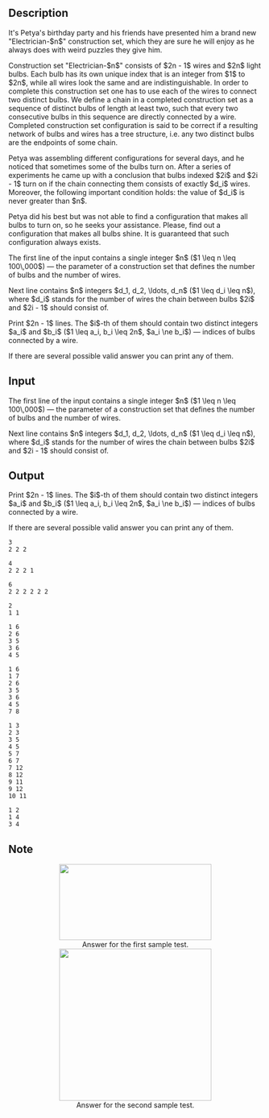 ## Description

<div><p>It's Petya's birthday party and his friends have presented him a brand new "Electrician-$n$" construction set, which they are sure he will enjoy as he always does with weird puzzles they give him.</p><p>Construction set "Electrician-$n$" consists of $2n - 1$ wires and $2n$ light bulbs. Each bulb has its own unique index that is an integer from $1$ to $2n$, while all wires look the same and are indistinguishable. In order to complete this construction set one has to use each of the wires to connect two distinct bulbs. We define a <span class="tex-font-style-it">chain</span> in a completed construction set as a sequence of distinct bulbs of length at least two, such that every two consecutive bulbs in this sequence are directly connected by a wire. Completed construction set configuration is said to be correct if a resulting network of bulbs and wires has a tree structure, i.e. any two distinct bulbs are the endpoints of some chain.</p><p>Petya was assembling different configurations for several days, and he noticed that sometimes some of the bulbs turn on. After a series of experiments he came up with a conclusion that bulbs indexed $2i$ and $2i - 1$ turn on if the chain connecting them consists of exactly $d_i$ wires. Moreover, the following <span class="tex-font-style-bf">important</span> condition holds: the value of $d_i$ is never greater than $n$.</p><p>Petya did his best but was not able to find a configuration that makes all bulbs to turn on, so he seeks your assistance. Please, find out a configuration that makes all bulbs shine. It is guaranteed that such configuration always exists.</p></div><div class="input-specification"><p>The first line of the input contains a single integer $n$ ($1 \leq n \leq 100\,000$)&nbsp;— the parameter of a construction set that defines the number of bulbs and the number of wires.</p><p>Next line contains $n$ integers $d_1, d_2, \ldots, d_n$ ($1 \leq d_i \leq n$), where $d_i$ stands for the number of wires the chain between bulbs $2i$ and $2i - 1$ should consist of.</p></div><div class="output-specification"><p>Print $2n - 1$ lines. The $i$-th of them should contain two distinct integers $a_i$ and $b_i$ ($1 \leq a_i, b_i \leq 2n$, $a_i \ne b_i$)&nbsp;— indices of bulbs connected by a wire.</p><p>If there are several possible valid answer you can print any of them.</p></div>

## Input

<p>The first line of the input contains a single integer $n$ ($1 \leq n \leq 100\,000$)&nbsp;— the parameter of a construction set that defines the number of bulbs and the number of wires.</p><p>Next line contains $n$ integers $d_1, d_2, \ldots, d_n$ ($1 \leq d_i \leq n$), where $d_i$ stands for the number of wires the chain between bulbs $2i$ and $2i - 1$ should consist of.</p>

## Output

<p>Print $2n - 1$ lines. The $i$-th of them should contain two distinct integers $a_i$ and $b_i$ ($1 \leq a_i, b_i \leq 2n$, $a_i \ne b_i$)&nbsp;— indices of bulbs connected by a wire.</p><p>If there are several possible valid answer you can print any of them.</p>





```input1
3
2 2 2
```




```input2
4
2 2 2 1
```




```input3
6
2 2 2 2 2 2
```




```input4
2
1 1
```




```output1
1 6
2 6
3 5
3 6
4 5
```




```output2
1 6
1 7
2 6
3 5
3 6
4 5
7 8
```




```output3
1 3
2 3
3 5
4 5
5 7
6 7
7 12
8 12
9 11
9 12
10 11
```




```output4
1 2
1 4
3 4
```



## Note

<center> <img class="tex-graphics" height="151px" src="file://8Z0FdK5a.png" style="max-width: 100.0%;max-height: 100.0%;" width="302px"> </center> <center> Answer for the first sample test. </center> <center> <img class="tex-graphics" height="302px" src="file://RGoYD9Ag.png" style="max-width: 100.0%;max-height: 100.0%;" width="302px"> </center> <center> Answer for the second sample test. </center>
